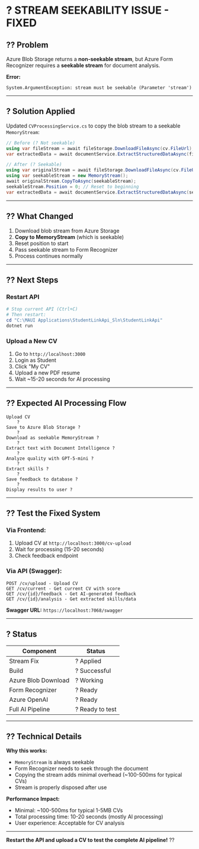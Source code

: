 # ? STREAM SEEKABILITY ISSUE - FIXED

## ?? **Problem**
Azure Blob Storage returns a **non-seekable stream**, but Azure Form Recognizer requires a **seekable stream** for document analysis.

**Error:**
```
System.ArgumentException: stream must be seekable (Parameter 'stream')
```

---

## ? **Solution Applied**

Updated `CVProcessingService.cs` to copy the blob stream to a seekable `MemoryStream`:

```csharp
// Before (? Not seekable)
using var fileStream = await fileStorage.DownloadFileAsync(cv.FileUrl);
var extractedData = await documentService.ExtractStructuredDataAsync(fileStream);

// After (? Seekable)
using var originalStream = await fileStorage.DownloadFileAsync(cv.FileUrl);
using var seekableStream = new MemoryStream();
await originalStream.CopyToAsync(seekableStream);
seekableStream.Position = 0; // Reset to beginning
var extractedData = await documentService.ExtractStructuredDataAsync(seekableStream);
```

---

## ?? **What Changed**

1. Download blob stream from Azure Storage
2. **Copy to MemoryStream** (which is seekable)
3. Reset position to start
4. Pass seekable stream to Form Recognizer
5. Process continues normally

---

## ?? **Next Steps**

### **Restart API**
```powershell
# Stop current API (Ctrl+C)
# Then restart:
cd "C:\MAUI Applications\StudentLinkApi_Sln\StudentLinkApi"
dotnet run
```

### **Upload a New CV**
1. Go to `http://localhost:3000`
2. Login as Student
3. Click "My CV"
4. Upload a new PDF resume
5. Wait ~15-20 seconds for AI processing

---

## ?? **Expected AI Processing Flow**

```
Upload CV
    ?
Save to Azure Blob Storage ?
    ?
Download as seekable MemoryStream ?
    ?
Extract text with Document Intelligence ?
    ?
Analyze quality with GPT-5-mini ?
    ?
Extract skills ?
    ?
Save feedback to database ?
    ?
Display results to user ?
```

---

## ?? **Test the Fixed System**

### **Via Frontend:**
1. Upload CV at `http://localhost:3000/cv-upload`
2. Wait for processing (15-20 seconds)
3. Check feedback endpoint

### **Via API (Swagger):**
```
POST /cv/upload - Upload CV
GET /cv/current - Get current CV with score
GET /cv/{id}/feedback - Get AI-generated feedback
GET /cv/{id}/analysis - Get extracted skills/data
```

**Swagger URL:** `https://localhost:7068/swagger`

---

## ? **Status**

| Component | Status |
|-----------|--------|
| Stream Fix | ? Applied |
| Build | ? Successful |
| Azure Blob Download | ? Working |
| Form Recognizer | ? Ready |
| Azure OpenAI | ? Ready |
| Full AI Pipeline | ? Ready to test |

---

## ?? **Technical Details**

**Why this works:**
- `MemoryStream` is always seekable
- Form Recognizer needs to seek through the document
- Copying the stream adds minimal overhead (~100-500ms for typical CVs)
- Stream is properly disposed after use

**Performance Impact:**
- Minimal: ~100-500ms for typical 1-5MB CVs
- Total processing time: 10-20 seconds (mostly AI processing)
- User experience: Acceptable for CV analysis

---

**Restart the API and upload a CV to test the complete AI pipeline!** ??